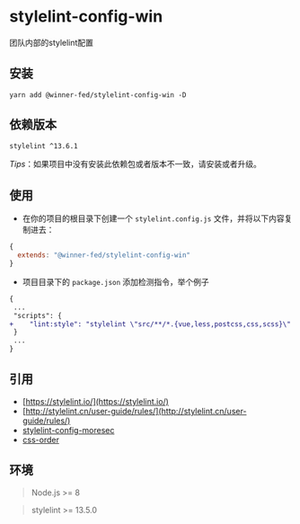 # stylelint-config-win

团队内部的stylelint配置


## 安装

```shell
yarn add @winner-fed/stylelint-config-win -D
```  

##  依赖版本
```bash
stylelint ^13.6.1
```
*Tips*：如果项目中没有安装此依赖包或者版本不一致，请安装或者升级。 

## 使用

- 在你的项目的根目录下创建一个 `stylelint.config.js` 文件，并将以下内容复制进去：

```javascript
{
  extends: "@winner-fed/stylelint-config-win"
}
``` 

- 项目目录下的 `package.json` 添加检测指令，举个例子

```diff
{
 ...
 "scripts": {
+    "lint:style": "stylelint \"src/**/*.{vue,less,postcss,css,scss}\" --fix --cache --cache-location node_modules/.cache/stylelint/",
 }
 ...
}
``` 

## 引用

- [https://stylelint.io/](https://stylelint.io/)
- [http://stylelint.cn/user-guide/rules/](http://stylelint.cn/user-guide/rules/)
- [stylelint-config-moresec](https://github.com/MoresecFE/stylelint-config-moresec)
- [css-order](https://github.com/cklwblove/note-css-order)


## 环境

> Node.js >= 8

> stylelint >= 13.5.0
